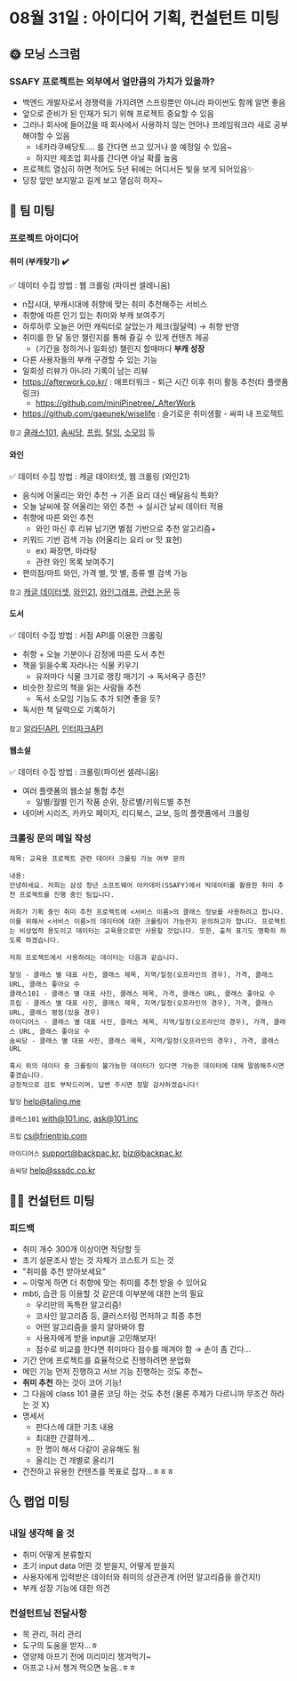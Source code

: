 # 08월 31일 : 아이디어 기획, 컨설턴트 미팅

## 🌞 모닝 스크럼

### SSAFY 프로젝트는 외부에서 얼만큼의 가치가 있을까?

- 백엔드 개발자로서 경쟁력을 가지려면 스프링뿐만 아니라 파이썬도 함께 알면 좋음
- 앞으로 준비가 된 인재가 되기 위해 프로젝트 중요할 수 있음
- 그러나 회사에 들어갔을 때 회사에서 사용하지 않는 언어나 프레임워크라 새로 공부해야할 수 있음
  - 네카라쿠배당토.... 를 간다면 쓰고 있거나 쓸 예정일 수 있음~
  - 하지만 제조업 회사를 간다면 아닐 확률 높음
- 프로젝트 열심히 하면 적어도 5년 뒤에는 어디서든 빛을 보게 되어있음✨
- 당장 앞만 보지말고 길게 보고 열심히 하자~

## 💬 팀 미팅

### 프로젝트 아이디어

#### 취미 (부캐찾기) ✔️

✅ 데이터 수집 방법 : 웹 크롤링 (파이썬 셀레니움)

- n잡시대, 부캐시대에 취향에 맞는 취미 추천해주는 서비스
- 취향에 따른 인기 있는 취미와 부캐 보여주기
- 하루하루 오늘은 어떤 캐릭터로 살았는가 체크(월달력) → 취향 반영
- 취미를 한 달 동안 챌린지를 통해 즐길 수 있게 컨텐츠 제공
  - (기간을 정하거나 일회성) 챌린지 할때마다 **부캐 성장**
- 다른 사용자들의 부캐 구경할 수 있는 기능
- 일회성 리뷰가 아니라 기록이 남는 리뷰
- https://afterwork.co.kr/ : 애프터워크 - 퇴근 시간 이후 취미 활동 추천(타 플랫폼 링크)
  - https://github.com/miniPinetree/_AfterWork 
- https://github.com/gaeunek/wiselife : 슬기로운 취미생활 - 싸피 내 프로젝트

`참고` [클래스101](https://class101.net/), [솜씨당](https://www.sssd.co.kr/), [프립](https://www.frip.co.kr/), [탈잉](https://taling.me/), [소모임](https://www.friendscube.com/) 등

#### 와인

✅ 데이터 수집 방법 : 캐글 데이터셋, 웹 크롤링 (와인21)

- 음식에 어울리는 와인 추천 → 기존 요리 대신 배달음식 특화?
- 오늘 날씨에 잘 어울리는 와인 추천 → 실시간 날씨 데이터 적용
- 취향에 따른 와인 추천
  - 와인 마신 후 리뷰 남기면 별점 기반으로 추천 알고리즘+
- 키워드 기반 검색 가능 (어울리는 요리 or 맛 표현)
  - ex) 짜장면, 마라탕
  - 관련 와인 목록 보여주기
- 편의점/마트 와인, 가격 별, 맛 별, 종류 별 검색 가능

`참고` [캐글 데이터셋](https://www.kaggle.com/sudhirnl7/wine-recommender), [와인21](https://www.wine21.com/), [와인그래프](https://www.winegraph.net/), [관련 논문](https://www.koreascience.or.kr/article/JAKO201611962637657.pdf) 등

#### 도서

✅ 데이터 수집 방법 : 서점 API를 이용한 크롤링

- 취향 + 오늘 기분이나 감정에 따른 도서 추천
- 책을 읽을수록 자라나는 식물 키우기
  - 유저마다 식물 크기로 랭킹 매기기 → 독서욕구 증진?
- 비슷한 장르의 책을 읽는 사람들 추천
  - 독서 소모임 기능도 추가 되면 좋을 듯?
- 독서한 책 달력으로 기록하기

`참고`  [알라딘API](https://blog.aladin.co.kr/openapi), [인터파크API](http://book.interpark.com/blog/bookpinion/bookpinionOpenAPIInfo.rdo)

#### 웹소설

✅ 데이터 수집 방법 : 크롤링(파이썬 셀레니움)

- 여러 플랫폼의 웹소설 통합 추천
  - 일별/월별 인기 작품 순위, 장르별/키워드별 추천
- 네이버 시리즈, 카카오 페이지, 리디북스, 교보, 등의 플랫폼에서 크롤링

### 크롤링 문의 메일 작성

```
제목: 교육용 프로젝트 관련 데이터 크롤링 가능 여부 문의

내용: 
안녕하세요. 저희는 삼성 청년 소프트웨어 아카데미(SSAFY)에서 빅데이터를 활용한 취미 추천 프로젝트를 진행 중인 팀입니다.

저희가 기획 중인 취미 추천 프로젝트에 <서비스 이름>의 클래스 정보를 사용하려고 합니다. 이를 위해서 <서비스 이름>의 데이터에 대한 크롤링이 가능한지 문의하고자 합니다. 프로젝트는 비상업적 용도이고 데이터는 교육용으로만 사용할 것입니다. 또한, 출처 표기도 명확히 하도록 하겠습니다. 

저희 프로젝트에서 사용하려는 데이터는 다음과 같습니다.

탈잉 - 클래스 별 대표 사진, 클래스 제목, 지역/일정(오프라인의 경우), 가격, 클래스 URL, 클래스 좋아요 수
클래스101 - 클래스 별 대표 사진, 클래스 제목, 가격, 클래스 URL, 클래스 좋아요 수
프립 - 클래스 별 대표 사진, 클래스 제목, 지역/일정(오프라인의 경우), 가격, 클래스 URL, 클래스 평점(있을 경우)
아이디어스 - 클래스 별 대표 사진, 클래스 제목, 지역/일정(오프라인의 경우), 가격, 클래스 URL, 클래스 좋아요 수
솜씨당 - 클래스 별 대표 사진, 클래스 제목, 지역/일정(오프라인의 경우), 가격, 클래스 URL 

혹시 위의 데이터 중 크롤링이 불가능한 데이터가 있다면 가능한 데이터에 대해 말씀해주시면 좋겠습니다.
긍정적으로 검토 부탁드리며, 답변 주시면 정말 감사하겠습니다!
```
`탈잉` [help@taling.me](mailto:help@taling.me)

`클래스101` [with@101.inc](mailto:with@101.inc), [ask@101.inc](mailto:ask@101.inc)

`프립` [cs@frientrip.com](mailto:cs@frientrip.com)

`아이디어스` [support@backpac.kr](mailto:support@backpac.kr), [biz@backpac.kr](mailto:biz@backpac.kr)

`솜씨당` [help@sssdc.co.kr](mailto:help@sssdc.co.kr)

## 👨‍🏫 컨설턴트 미팅

### 피드백

- 취미 개수 300개 이상이면 적당할 듯
- 초기 설문조사 받는 것 자체가 코스트가 드는 것
- "취미를 추천 받아보세요"
- ~ 이렇게 하면 더 취향에 맞는 취미를 추천 받을 수 있어요
- mbti, 습관 등 이용할 것 같은데 이부분에 대한 논의 필요
  - 우리만의 독특한 알고리즘!
  - 코사인 알고리즘 등, 클러스터링 먼저하고 최종 추천
  - 어떤 알고리즘을 쓸지 알아봐야 함
  - 사용자에게 받을 input을 고민해보자!
  - 점수로 비교를 한다면 취미마다 점수를 매겨야 함 → 손이 좀 간다...
- 기간 안에 프로젝트를 효율적으로 진행하려면 분업화
- 메인 기능 먼저 진행하고 서브 기능 진행하는 것도 추천~
- **취미 추천** 하는 것이 코어 기능!
- 그 다음에 class 101 클론 코딩 하는 것도 추천 (물론 주제가 다르니까 무조건 하라는 것 X)
- 명세서
  - 판다스에 대한 기초 내용
  - 최대한 간결하게...
  - 한 명이 해서 다같이 공유해도 됨
  - 올리는 건 개별로 올리기
- 건전하고 유용한 컨텐츠를 목표로 잡자...ㅎㅎㅎ

## 🌜 랩업 미팅

### 내일 생각해 올 것

- 취미 어떻게 분류할지
- 초기 input data 어떤 것 받을지, 어떻게 받을지
- 사용자에게 입력받은 데이터와 취미의 상관관계 (어떤 알고리즘을 쓸건지!)
- 부캐 성장 기능에 대한 의견

### 컨설턴트님 전달사항
- 목 관리, 허리 관리
- 도구의 도움을 받자...ㅎ
- 영양제 아프기 전에 미리미리 챙겨먹기~
- 아프고 나서 챙겨 먹으면 늦음..ㅎㅎ